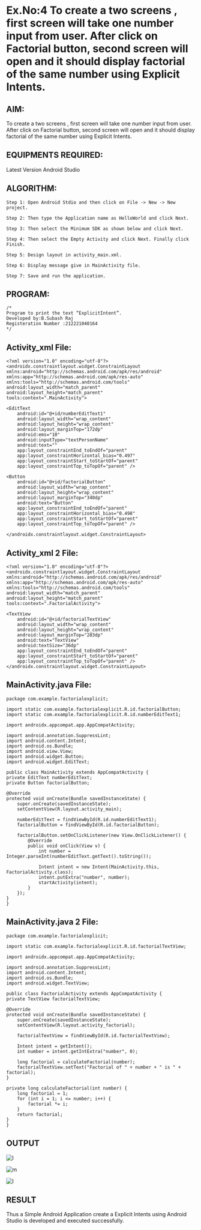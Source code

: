 # Ex.No:4 To create a two screens , first screen will take one number input from user. After click on Factorial button, second screen will open and it should display factorial of the same number using Explicit Intents.


## AIM:

To create a two screens , first screen will take one number input from user. After click on Factorial button, second screen will open and it should display factorial of the same number using Explicit Intents.


## EQUIPMENTS REQUIRED:

Latest Version Android Studio

## ALGORITHM:
```
Step 1: Open Android Stdio and then click on File -> New -> New project.

Step 2: Then type the Application name as HelloWorld and click Next.

Step 3: Then select the Minimum SDK as shown below and click Next.

Step 4: Then select the Empty Activity and click Next. Finally click Finish.

Step 5: Design layout in activity_main.xml.

Step 6: Display message give in MainActivity file.

Step 7: Save and run the application.
```

## PROGRAM:
```
/*
Program to print the text “ExplicitIntent”.
Developed by:B.Subash Raj
Registeration Number :212221040164
*/
```
## Activity_xml File:
```
<?xml version="1.0" encoding="utf-8"?>
<androidx.constraintlayout.widget.ConstraintLayout xmlns:android="http://schemas.android.com/apk/res/android"
xmlns:app="http://schemas.android.com/apk/res-auto"
xmlns:tools="http://schemas.android.com/tools"
android:layout_width="match_parent"
android:layout_height="match_parent"
tools:context=".MainActivity">

<EditText
    android:id="@+id/numberEditText1"
    android:layout_width="wrap_content"
    android:layout_height="wrap_content"
    android:layout_marginTop="172dp"
    android:ems="10"
    android:inputType="textPersonName"
    android:text=""
    app:layout_constraintEnd_toEndOf="parent"
    app:layout_constraintHorizontal_bias="0.497"
    app:layout_constraintStart_toStartOf="parent"
    app:layout_constraintTop_toTopOf="parent" />

<Button
    android:id="@+id/factorialButton"
    android:layout_width="wrap_content"
    android:layout_height="wrap_content"
    android:layout_marginTop="340dp"
    android:text="Button"
    app:layout_constraintEnd_toEndOf="parent"
    app:layout_constraintHorizontal_bias="0.498"
    app:layout_constraintStart_toStartOf="parent"
    app:layout_constraintTop_toTopOf="parent" />

</androidx.constraintlayout.widget.ConstraintLayout>
```
## Activity_xml 2 File:
```
<?xml version="1.0" encoding="utf-8"?>
<androidx.constraintlayout.widget.ConstraintLayout xmlns:android="http://schemas.android.com/apk/res/android"
xmlns:app="http://schemas.android.com/apk/res-auto"
xmlns:tools="http://schemas.android.com/tools"
android:layout_width="match_parent"
android:layout_height="match_parent"
tools:context=".FactorialActivity">

<TextView
    android:id="@+id/factorialTextView"
    android:layout_width="wrap_content"
    android:layout_height="wrap_content"
    android:layout_marginTop="283dp"
    android:text="TextView"
    android:textSize="36dp"
    app:layout_constraintEnd_toEndOf="parent"
    app:layout_constraintStart_toStartOf="parent"
    app:layout_constraintTop_toTopOf="parent" />
</androidx.constraintlayout.widget.ConstraintLayout>
```
## MainActivity.java File:
```
package com.example.factorialexplicit;

import static com.example.factorialexplicit.R.id.factorialButton;
import static com.example.factorialexplicit.R.id.numberEditText1;

import androidx.appcompat.app.AppCompatActivity;

import android.annotation.SuppressLint;
import android.content.Intent;
import android.os.Bundle;
import android.view.View;
import android.widget.Button;
import android.widget.EditText;

public class MainActivity extends AppCompatActivity {
private EditText numberEditText;
private Button factorialButton;

@Override
protected void onCreate(Bundle savedInstanceState) {
    super.onCreate(savedInstanceState);
    setContentView(R.layout.activity_main);

    numberEditText = findViewById(R.id.numberEditText1);
    factorialButton = findViewById(R.id.factorialButton);

    factorialButton.setOnClickListener(new View.OnClickListener() {
        @Override
        public void onClick(View v) {
            int number = Integer.parseInt(numberEditText.getText().toString());

            Intent intent = new Intent(MainActivity.this, FactorialActivity.class);
            intent.putExtra("number", number);
            startActivity(intent);
        }
    });
}
}
```
## MainActivity.java 2 File:
```
package com.example.factorialexplicit;

import static com.example.factorialexplicit.R.id.factorialTextView;

import androidx.appcompat.app.AppCompatActivity;

import android.annotation.SuppressLint;
import android.content.Intent;
import android.os.Bundle;
import android.widget.TextView;

public class FactorialActivity extends AppCompatActivity {
private TextView factorialTextView;

@Override
protected void onCreate(Bundle savedInstanceState) {
    super.onCreate(savedInstanceState);
    setContentView(R.layout.activity_factorial);

    factorialTextView = findViewById(R.id.factorialTextView);

    Intent intent = getIntent();
    int number = intent.getIntExtra("number", 0);

    long factorial = calculateFactorial(number);
    factorialTextView.setText("Factorial of " + number + " is " + factorial);
}

private long calculateFactorial(int number) {
    long factorial = 1;
    for (int i = 1; i <= number; i++) {
        factorial *= i;
    }
    return factorial;
}
}
```
## OUTPUT
![l](https://user-images.githubusercontent.com/128135244/241409051-562f5eee-68f6-4af8-ac16-05562c175bc9.png)

![m](https://user-images.githubusercontent.com/128135244/241409065-78bb6cd7-6ef2-405d-9abd-307aea56081a.png)

![l](https://user-images.githubusercontent.com/128135244/241409077-ee826d51-7938-4296-bc43-2a1a010733ce.png)


## RESULT
Thus a Simple Android Application create a Explicit Intents using Android Studio is developed and executed successfully.



